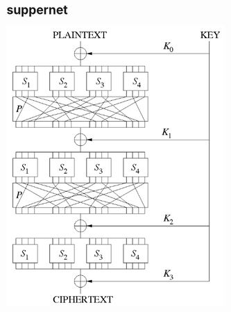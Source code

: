 # suppernet

![substitution-permutation network][network]

[network]: https://github.com/aupiff/suppernet/blob/master/_assets/network.png
